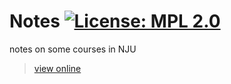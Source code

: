 # Notes [![License: MPL 2.0](https://img.shields.io/badge/License-MPL%202.0-brightgreen.svg)](https://opensource.org/licenses/MPL-2.0)
notes on some courses in NJU
> [view online](heathcliff233.github.io/notes)
